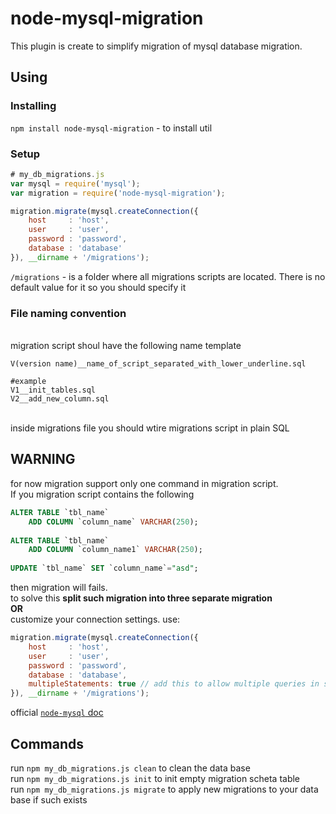 # node-mysql-migration

This plugin is create to simplify migration of mysql database migration.

<h2>Using</h2>

<h3>Installing</h3>

`npm install node-mysql-migration` - to install util

<h3>Setup</h3>

```javascript
# my_db_migrations.js
var mysql = require('mysql');
var migration = require('node-mysql-migration');

migration.migrate(mysql.createConnection({
    host     : 'host',
    user     : 'user',
    password : 'password',
    database : 'database'
}), __dirname + '/migrations');
```

`/migrations` - is a folder where all migrations scripts are located. There is no default value for it so you should specify it


<h3>File naming convention</h3>

<br />
migration script shoul have the following name template
<br />

```
V(version name)__name_of_script_separated_with_lower_underline.sql

#example
V1__init_tables.sql
V2__add_new_column.sql
```

<br />
inside migrations file you should wtire migrations script in plain SQL

<h2><b>WARNING</b></h2>

for now migration support only one command in migration script.
<br />
If you migration script contains the following
```sql
ALTER TABLE `tbl_name`
    ADD COLUMN `column_name` VARCHAR(250);
    
ALTER TABLE `tbl_name`
    ADD COLUMN `column_name1` VARCHAR(250);
    
UPDATE `tbl_name` SET `column_name`="asd";
```

then migration will fails.
<br />
to solve this <b>split such migration into three separate migration</b> 
<br />
<b>OR</b>
<br />
customize your connection settings. use: 

```javascript
migration.migrate(mysql.createConnection({
    host     : 'host',
    user     : 'user',
    password : 'password',
    database : 'database',
    multipleStatements: true // add this to allow multiple queries in single migration file
}), __dirname + '/migrations');
````

official [`node-mysql` doc](https://github.com/mysqljs/mysql#multiple-statement-queries)


<h2>Commands</h2>

run `npm my_db_migrations.js clean` to clean the data base
<br />
run `npm my_db_migrations.js init` to init empty migration scheta table
<br />
run `npm my_db_migrations.js migrate` to apply new migrations to your data base if such exists
